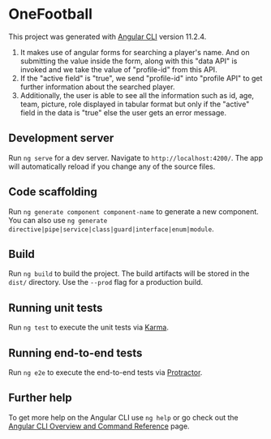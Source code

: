 # OneFootball

This project was generated with [Angular CLI](https://github.com/angular/angular-cli) version 11.2.4.

1. It makes use of angular forms for searching a player's name. And on submitting the value inside the form, along with this "data API" is invoked and we take the value of "profile-id" from this API.
2. If the "active field" is "true", we send "profile-id" into "profile API" to get further information about the searched player.
3. Additionally, the user is able to see all the information such as id, age, team, picture, role displayed in tabular format but only if the "active" field in the data is "true" else the user gets an error message.


## Development server

Run `ng serve` for a dev server. Navigate to `http://localhost:4200/`. The app will automatically reload if you change any of the source files.

## Code scaffolding

Run `ng generate component component-name` to generate a new component. You can also use `ng generate directive|pipe|service|class|guard|interface|enum|module`.

## Build

Run `ng build` to build the project. The build artifacts will be stored in the `dist/` directory. Use the `--prod` flag for a production build.

## Running unit tests

Run `ng test` to execute the unit tests via [Karma](https://karma-runner.github.io).

## Running end-to-end tests

Run `ng e2e` to execute the end-to-end tests via [Protractor](http://www.protractortest.org/).

## Further help

To get more help on the Angular CLI use `ng help` or go check out the [Angular CLI Overview and Command Reference](https://angular.io/cli) page.
